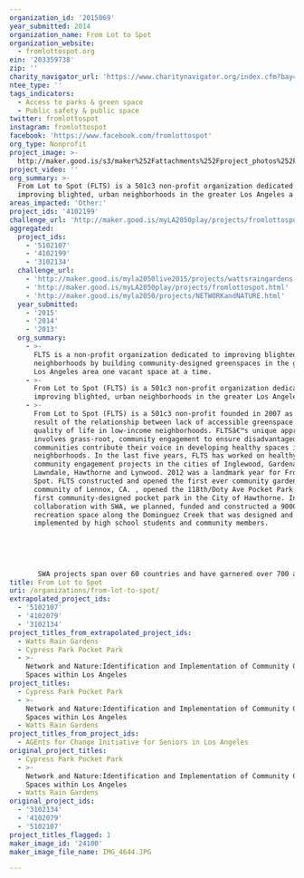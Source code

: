```yaml
---
organization_id: '2015069'
year_submitted: 2014
organization_name: From Lot to Spot
organization_website:
  - fromlottospot.org
ein: '203359738'
zip: ''
charity_navigator_url: 'https://www.charitynavigator.org/index.cfm?bay=search.profile&ein=203359738'
ntee_type: ''
tags_indicators:
  - Access to parks & green space
  - Public safety & public space
twitter: fromlottospot
instagram: fromlottospot
facebook: 'https://www.facebook.com/fromlottospot'
org_type: Nonprofit
project_image: >-
  http://maker.good.is/s3/maker%252Fattachments%252Fproject_photos%252Fimages%252F24100%252Fdisplay%252FIMG_4644.JPG=c570x385
project_video: ''
org_summary: >-
  From Lot to Spot (FLTS) is a 501c3 non-profit organization dedicated to
  improving blighted, urban neighborhoods in the greater Los Angeles a
areas_impacted: 'Other:'
project_ids: '4102199'
challenge_url: 'http://maker.good.is/myLA2050play/projects/fromlottospot.html'
aggregated:
  project_ids:
    - '5102107'
    - '4102199'
    - '3102134'
  challenge_url:
    - 'http://maker.good.is/myla2050live2015/projects/wattsraingardens.html'
    - 'http://maker.good.is/myLA2050play/projects/fromlottospot.html'
    - 'http://maker.good.is/myla2050/projects/NETWORKandNATURE.html'
  year_submitted:
    - '2015'
    - '2014'
    - '2013'
  org_summary:
    - >-
      FLTS is a non-profit organization dedicated to improving blighted, urban
      neighborhoods by building community-designed greenspaces in the greater
      Los Angeles area one vacant space at a time.
    - >-
      From Lot to Spot (FLTS) is a 501c3 non-profit organization dedicated to
      improving blighted, urban neighborhoods in the greater Los Angeles a
    - >-
      From Lot to Spot (FLTS) is a 501c3 non-profit founded in 2007 as a direct
      result of the relationship between lack of accessible greenspace and the
      quality of life in low-income neighborhoods. FLTSâ€™s unique approach
      involves grass-root, community engagement to ensure disadvantaged
      communities contribute their voice in developing healthy spaces in their
      neighborhoods. In the last five years, FLTS has worked on healthy living
      community engagement projects in the cities of Inglewood, Gardena,
      Lawndale, Hawthorne and Lynwood. 2012 was a landmark year for From Lot to
      Spot. FLTS constructed and opened the first ever community garden in the
      community of Lennox, CA. , opened the 118th/Doty Ave Pocket Park: the
      first community-designed pocket park in the City of Hawthorne. In
      collaboration with SWA, we planned, funded and constructed a 9000 sq.ft.
      recreation space along the Dominguez Creek that was designed and
      implemented by high school students and community members.
       
       
       
       
       
       SWA projects span over 60 countries and have garnered over 700 awards. In 2005, SWA received the Landscape Architecture Firm Award, as designated by the American Society of Landscape Architects. One of the seven SWA offices is located in Downtown LA and is continually excited about the opportunity to enhance the city we live in.
title: From Lot to Spot
uri: /organizations/from-lot-to-spot/
extrapolated_project_ids:
  - '5102107'
  - '4102079'
  - '3102134'
project_titles_from_extrapolated_project_ids:
  - Watts Rain Gardens
  - Cypress Park Pocket Park
  - >-
    Network and Nature:Identification and Implementation of Community Green
    Spaces within Los Angeles
project_titles:
  - Cypress Park Pocket Park
  - >-
    Network and Nature:Identification and Implementation of Community Green
    Spaces within Los Angeles
  - Watts Rain Gardens
project_titles_from_project_ids:
  - AGEnts for Change Initiative for Seniors in Los Angeles
original_project_titles:
  - Cypress Park Pocket Park
  - >-
    Network and Nature:Identification and Implementation of Community Green
    Spaces within Los Angeles
  - Watts Rain Gardens
original_project_ids:
  - '3102134'
  - '4102079'
  - '5102107'
project_titles_flagged: 1
maker_image_id: '24100'
maker_image_file_name: IMG_4644.JPG

---
```

